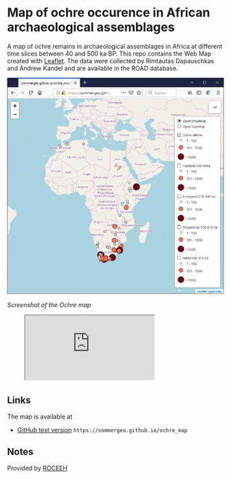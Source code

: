 # Map of ochre occurence in African archaeological assemblages
A map of ochre remains in archaeological assemblages in Africa at different time slices between 40 and 500 ka BP. This repo contains the Web Map created with <a href="https://leafletjs.com" target="_blank">Leaflet</a>. The data were collected by Rimtautas Dapauschkas and Andrew Kandel and are available in the ROAD database. 

![Screenshot of the ochre map](/img/firefox_ss.png)

*Screenshot of the Ochre map*


<figure class="video_container">
<iframe src="https://sommergeo.github.io/ochre_map/index.html"></iframe>
</figure>



## Links
The map is available at
* <a href="https://sommergeo.github.io/ochre_map">GitHub test version</a> `https://sommergeo.github.io/ochre_map`

## Notes
Provided by <a href="http://www.roceeh.net/home/" target="_blank">ROCEEH</a>
